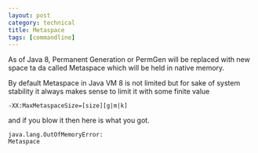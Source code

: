 ```yaml
---
layout: post
category: technical
title: Metaspace
tags: [commandline]
---
```


As of Java 8, Permanent Generation or PermGen will be replaced with new space ta da called Metaspace which will be held in native memory.

By default Metaspace in Java VM 8 is not limited but for sake of system stability it always makes sense to limit it with some finite value

<code class="prettyprint">-XX:MaxMetaspaceSize=[size][g|m|k]</code>

and if you blow it then here is what you got.

<code class="prettyprint">java.lang.OutOfMemoryError: Metaspace</code>